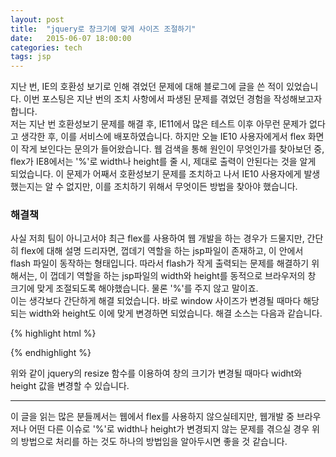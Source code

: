 ```yaml
---
layout: post
title:  "jquery로 창크기에 맞게 사이즈 조절하기"
date:   2015-06-07 18:00:00
categories: tech
tags: jsp
---
```


지난 번, IE의 호환성 보기로 인해 겪었던 문제에 대해 블로그에 글을 쓴 적이 있었습니다. 이번 포스팅은 지난 번의 조치 사항에서 파생된 문제를 겪었던 경험을 작성해보고자 합니다.  
저는 지난 번 호환성보기 문제를 해결 후, IE11에서 많은 테스트 이후 아무런 문제가 없다고 생각한 후, 이를 서비스에 배포하였습니다.
하지만 오늘 IE10 사용자에게서 flex 화면이 작게 보인다는 문의가 들어왔습니다. 웹 검색을 통해 원인이 무엇인가를 찾아보던 중, flex가 IE8에서는 '%'로 width나 height를 줄 시, 제대로 출력이 안된다는 것을 알게 되었습니다. 이 문제가 어째서 호환성보기 문제를 조치하고 나서 IE10 사용자에게 발생했는지는 알 수 없지만, 이를 조치하기 위해서 무엇이든 방법을 찾아야 했습니다.   
### 해결책 
사실 저희 팀이 아니고서야 최근 flex를 사용하여 웹 개발을 하는 경우가 드물지만, 간단히 flex에 대해 설명 드리자면, 껍데기 역할을 하는 jsp파일이 존재하고, 이 안에서 flash 파일이 동작하는 형태입니다. 따라서 flash가 작게 출력되는 문제를 해결하기 위해서는, 이 껍데기 역할을 하는 jsp파일의 width와 height를 동적으로 브라우저의 창 크기에 맞게 조절되도록 해야했습니다. 물론 '%'를 주지 않고 말이죠.  
이는 생각보다 간단하게 해결 되었습니다. 바로 window 사이즈가 변경될 때마다 해당되는 width와 height도 이에 맞게 변경하면 되었습니다. 해결 소스는 다음과 같습니다.

{% highlight html %}
<script language="JavaScript" type="text/javascript">
$(document).ready(function(){ 
	$('selector').css('width', $(window).width()); 
	$('selector').css('height', $(window).height()); 
	$(window).resize(function() { 
		$('selector').css('width', $(window).width()); 
		$('selector').css('height', $(window).height()); 
	}); 
});
</script>
{% endhighlight %} 

위와 같이 jquery의 resize 함수를 이용하여 창의 크기가 변경될 때마다 widht와 height 값을 변경할 수 있습니다.

---

이 글을 읽는 많은 분들께서는 웹에서 flex를 사용하지 않으실테지만, 웹개발 중 브라우저나 어떤 다른 이슈로 '%'로 width나 height가 변경되지 않는 문제를 겪으실 경우 위의 방법으로 처리를 하는 것도 하나의 방법임을 알아두시면 좋을 것 같습니다.
